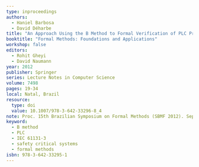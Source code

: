 ```yaml
---
type: inproceedings
authors:
  - Haniel Barbosa
  - David Déharbe
title: "An Approach Using the B Method to Formal Verification of PLC Programs in an Industrial Setting"
booktitle: "Formal Methods: Foundations and Applications"
workshop: false
editors:
  - Rohit Gheyi
  - David Naumann
year: 2012
publisher: Springer
series: Lecture Notes in Computer Science
volume: 7498
pages: 19-34
local: Natal, Brazil
resource:
  type: doi
  value: 10.1007/978-3-642-33296-8_4
note: Proc. 15th Brazilian Symposium on Formal Methods (SBMF 2012). September 23-28, 2012
keyword:
  - B method
  - PLC
  - IEC 61131-3
  - safety critical systems
  - formal methods
isbn: 978-3-642-33295-1
---
```

